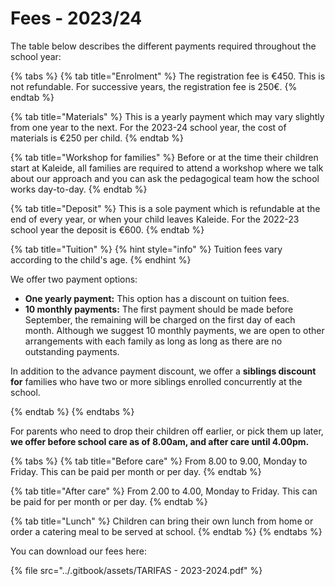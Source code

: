 # Fees - 2023/24

The table below describes the different payments required throughout the school year:

{% tabs %}
{% tab title="Enrolment" %}
The registration fee is €450. This is not refundable. For successive years, the registration fee is 250€.
{% endtab %}

{% tab title="Materials" %}
This is a yearly payment which may vary slightly from one year to the next. For the 2023-24 school year, the cost of materials is €250 per child.
{% endtab %}

{% tab title="Workshop for families" %}
Before or at the time their children start at Kaleide, all families are required to attend a workshop where we talk about our approach and you can ask the pedagogical team how the school works day-to-day.
{% endtab %}

{% tab title="Deposit" %}
This is a sole payment which is refundable at the end of every year, or when your child leaves Kaleide. For the 2022-23 school year the deposit is €600.
{% endtab %}

{% tab title="Tuition" %}
{% hint style="info" %}
Tuition fees vary according to the child's age.
{% endhint %}

We offer two payment options:

* **One yearly payment:**  This option has a discount on tuition fees.&#x20;
* **10 monthly payments:** The first payment should be made before September, the remaining will be charged on the first day of each month.  Although we suggest 10 monthly payments, we are open to other arrangements with each family as long as long as there are no outstanding payments.

In addition to the advance payment discount, we offer a **siblings discount for** families who have two or more siblings enrolled concurrently at the school.


{% endtab %}
{% endtabs %}

For parents who need to drop their children off earlier, or pick them up later, **we offer before school care as of 8.00am, and after care until 4.00pm.**&#x20;

{% tabs %}
{% tab title="Before care" %}
From 8.00 to 9.00, Monday to Friday. This can be paid per month or per day.
{% endtab %}

{% tab title="After care" %}
From 2.00 to 4.00, Monday to Friday. This can be paid for per month or per day.
{% endtab %}

{% tab title="Lunch" %}
Children can bring their own lunch from home or order a catering meal to be served at school.
{% endtab %}
{% endtabs %}

You can download our fees here:

{% file src="../.gitbook/assets/TARIFAS - 2023-2024.pdf" %}

